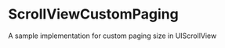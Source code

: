 ScrollViewCustomPaging
======================

A sample implementation for custom paging size in UIScrollView
